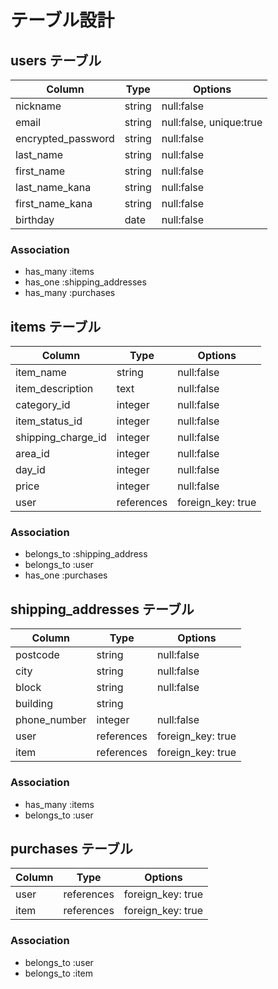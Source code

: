 # テーブル設計

## users テーブル

| Column             | Type   | Options                 |
| ------------------ | ------ | ----------------------- |
| nickname           | string | null:false              |
| email              | string | null:false, unique:true |
| encrypted_password | string | null:false              |
| last_name          | string | null:false              |
| first_name         | string | null:false              |
| last_name_kana     | string | null:false              |
| first_name_kana    | string | null:false              |
| birthday           | date   | null:false              |

### Association
- has_many :items
- has_one :shipping_addresses
- has_many :purchases

## items テーブル

| Column             | Type       | Options           |
| ------------------ | ---------- | ----------------- |
| item_name          | string     | null:false        |
| item_description   | text       | null:false        |
| category_id        | integer    | null:false        |
| item_status_id     | integer    | null:false        |
| shipping_charge_id | integer    | null:false        |
| area_id            | integer    | null:false        |
| day_id             | integer    | null:false        |
| price              | integer    | null:false        |
| user               | references | foreign_key: true |

### Association
- belongs_to :shipping_address
- belongs_to :user
- has_one :purchases

## shipping_addresses テーブル

| Column       | Type       | Options           |
| ------------ | ---------- | ----------------- |
| postcode     | string     | null:false        |
| city         | string     | null:false        |
| block        | string     | null:false        |
| building     | string     |                   |
| phone_number | integer    | null:false        |
| user         | references | foreign_key: true |
| item         | references | foreign_key: true |

### Association
- has_many :items
- belongs_to :user

## purchases テーブル
| Column | Type       | Options           |
| ------ | ---------- | ----------------- |
| user   | references | foreign_key: true |
| item   | references | foreign_key: true |

### Association
- belongs_to :user
- belongs_to :item
